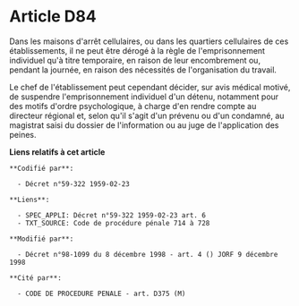 # Article D84

Dans les maisons d'arrêt cellulaires, ou dans les quartiers cellulaires de ces établissements, il ne peut être dérogé à la
règle de l'emprisonnement individuel qu'à titre temporaire, en raison de leur encombrement ou, pendant la journée, en raison
des nécessités de l'organisation du travail.

Le chef de l'établissement peut cependant décider, sur avis médical motivé, de suspendre l'emprisonnement individuel d'un
détenu, notamment pour des motifs d'ordre psychologique, à charge d'en rendre compte au directeur régional et, selon qu'il
s'agit d'un prévenu ou d'un condamné, au magistrat saisi du dossier de l'information ou au juge de l'application des peines.

**Liens relatifs à cet article**

	**Codifié par**:

	  - Décret n°59-322 1959-02-23

	**Liens**:

	  - SPEC_APPLI: Décret n°59-322 1959-02-23 art. 6
	  - TXT_SOURCE: Code de procédure pénale 714 à 728

	**Modifié par**:

	  - Décret n°98-1099 du 8 décembre 1998 - art. 4 () JORF 9 décembre 1998

	**Cité par**:

	  - CODE DE PROCEDURE PENALE - art. D375 (M)
